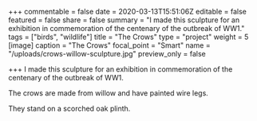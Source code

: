 +++
commentable = false
date = 2020-03-13T15:51:06Z
editable = false
featured = false
share = false
summary = "I made this sculpture for an exhibition in commemoration of the centenary of the outbreak of WW1."
tags = ["birds", "wildlife"]
title = "The Crows"
type = "project"
weight = 5
[image]
caption = "The Crows"
focal_point = "Smart"
name = "/uploads/crows-willow-sculpture.jpg"
preview_only = false

+++
I made this sculpture for an exhibition in commemoration of the centenary of the outbreak of WW1.

The crows are made from willow and have painted wire legs. 

They stand on a scorched oak plinth.